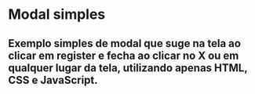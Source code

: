 # Modal simples

## Exemplo simples de modal que suge na tela ao clicar em register e fecha ao clicar no X ou em qualquer lugar da tela, utilizando apenas HTML, CSS e JavaScript.
